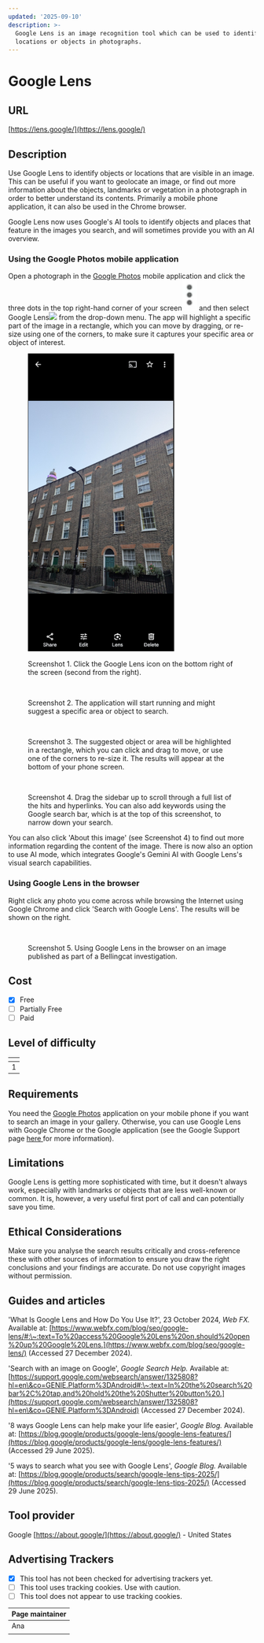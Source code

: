 ```yaml
---
updated: '2025-09-10'
description: >-
  Google Lens is an image recognition tool which can be used to identify
  locations or objects in photographs.
---
```


# Google Lens

## URL

[https://lens.google/](https://lens.google/)

## Description

Use Google Lens to identify objects or locations that are visible in an image. This can be useful if you want to geolocate an image, or find out more information about the objects, landmarks or vegetation in a photograph in order to better understand its contents. Primarily a mobile phone application, it can also be used in the Chrome browser.

Google Lens now uses Google's AI tools to identify objects and places that feature in the images you search, and will sometimes provide you with an AI overview.

### Using the Google Photos mobile application

Open a photograph in the [Google Photos](https://play.google.com/store/apps/details?id=com.google.android.apps.photos) mobile application and click the three dots in the top right-hand corner of your screen![](<.gitbook/assets/image (1).png>) and then select Google Lens![](<.gitbook/assets/image (3).png>) from the drop-down menu. The app will highlight a specific part of the image in a rectangle, which you can move by dragging, or re-size using one of the corners, to make sure it captures your specific area or object of interest.

<div align="left"><figure><img src=".gitbook/assets/image (2).png" alt="" width="298"><figcaption><p>Screenshot 1. Click the Google Lens icon on the bottom right of the screen (second from the right).</p></figcaption></figure> <figure><img src=".gitbook/assets/2.PNG" alt="" width="299"><figcaption><p>Screenshot 2. The application will start running and might suggest a specific area or object to search.</p></figcaption></figure></div>

<div align="left"><figure><img src=".gitbook/assets/3.PNG" alt="" width="296"><figcaption><p>Screenshot 3. The suggested object or area will be highlighted in a rectangle, which you can click and drag to move, or use one of the corners to re-size it. The results will appear at the bottom of your phone screen.</p></figcaption></figure> <figure><img src=".gitbook/assets/4.PNG" alt="" width="300"><figcaption><p>Screenshot 4. Drag the sidebar up to scroll through a full list of the hits and hyperlinks. You can also add keywords using the Google search bar, which is at the top of this screenshot, to narrow down your search.</p></figcaption></figure></div>

You can also click 'About this image' (see Screenshot 4) to find out more information regarding the content of the image. There is now also an option to use AI mode, which integrates Google's Gemini AI with Google Lens's visual search capabilities.

### Using Google Lens in the browser

Right click any photo you come across while browsing the Internet using Google Chrome and click 'Search with Google Lens'. The results will be shown on the right.

<figure><img src=".gitbook/assets/image (6).png" alt=""><figcaption><p>Screenshot 5. Using Google Lens in the browser on an image published as part of a Bellingcat investigation.</p></figcaption></figure>

## Cost

* [x] Free
* [ ] Partially Free
* [ ] Paid

## Level of difficulty

<table><thead><tr><th data-type="rating" data-max="5"></th></tr></thead><tbody><tr><td>1</td></tr></tbody></table>

## Requirements

You need the [Google Photos](https://play.google.com/store/apps/details?id=com.google.android.apps.photos) application on your mobile phone if you want to search an image in your gallery. Otherwise, you can use Google Lens with Google Chrome or the Google application (see the Google Support page [here ](https://support.google.com/chrome/answer/15086890?hl=en)for more information).

## Limitations

Google Lens is getting more sophisticated with time, but it doesn't always work, especially with landmarks or objects that are less well-known or common. It is, however, a very useful first port of call and can potentially save you time.

## Ethical Considerations

Make sure you analyse the search results critically and cross-reference these with other sources of information to ensure you draw the right conclusions and your findings are accurate. Do not use copyright images without permission.

## Guides and articles

'What Is Google Lens and How Do You Use It?', 23 October 2024, _Web FX._ Available at: [https://www.webfx.com/blog/seo/google-lens/#:\~:text=To%20access%20Google%20Lens%20on,should%20open%20up%20Google%20Lens.](https://www.webfx.com/blog/seo/google-lens/) (Accessed 27 December 2024).

'Search with an image on Google', _Google Search Help._ Available at: [https://support.google.com/websearch/answer/1325808?hl=en\&co=GENIE.Platform%3DAndroid#:\~:text=In%20the%20search%20bar%2C%20tap,and%20hold%20the%20Shutter%20button%20.](https://support.google.com/websearch/answer/1325808?hl=en\&co=GENIE.Platform%3DAndroid) (Accessed 27 December 2024).

'8 ways Google Lens can help make your life easier', _Google Blog._ Available at: [https://blog.google/products/google-lens/google-lens-features/](https://blog.google/products/google-lens/google-lens-features/) (Accessed 29 June 2025).

'5 ways to search what you see with Google Lens', _Google Blog._ Available at: [https://blog.google/products/search/google-lens-tips-2025/](https://blog.google/products/search/google-lens-tips-2025/) (Accessed 29 June 2025).

## Tool provider

Google [https://about.google/](https://about.google/) - United States

## Advertising Trackers

* [x] This tool has not been checked for advertising trackers yet.
* [ ] This tool uses tracking cookies. Use with caution.
* [ ] This tool does not appear to use tracking cookies.

| Page maintainer |
| --------------- |
| Ana             |
|                 |
